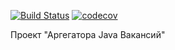 [![Build Status](https://travis-ci.org/alexanderlebedev1989/job4j_grabber.svg?branch=master)](https://travis-ci.org/alexanderlebedev1989/job4j_grabber)
[![codecov](https://codecov.io/gh/alexanderlebedev1989/job4j_grabber/branch/master/graph/badge.svg)](https://codecov.io/gh/alexanderlebedev1989/job4j_grabber)


Проект "Аргегатора Java Вакансий"
